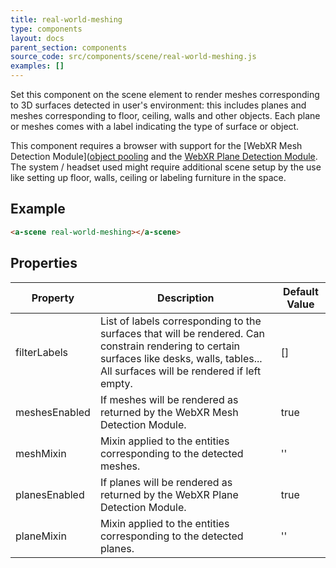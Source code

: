 ```yaml
---
title: real-world-meshing
type: components
layout: docs
parent_section: components
source_code: src/components/scene/real-world-meshing.js
examples: []
---
```


Set this component on the scene element to render meshes corresponding to 3D surfaces detected in user's environment: this includes planes and meshes corresponding to floor, ceiling, walls and other objects. Each plane or meshes comes with a label indicating the type of surface or object.

This component requires a browser with support for the [WebXR Mesh Detection Module]([object
pooling](https://en.wikipedia.org/wiki/Object_pool_pattern) and the [WebXR Plane Detection Module](https://immersive-web.github.io/real-world-geometry/plane-detection.html). The system / headset used might require additional scene setup by the use like setting up floor, walls, ceiling or labeling furniture in the space.

## Example

```html
<a-scene real-world-meshing></a-scene>
```

## Properties

| Property      | Description                                                                           | Default Value
|---------------|---------------------------------------------------------------------------------------|---------------
| filterLabels  | List of labels corresponding to the surfaces that will be rendered. Can constrain rendering to certain surfaces like desks, walls, tables... All surfaces will be rendered if left empty. | [] |
| meshesEnabled | If meshes will be rendered as returned by the WebXR Mesh Detection Module. | true         |
| meshMixin     | Mixin applied to the entities corresponding to the detected meshes.                             | ''            |
| planesEnabled | If planes will be rendered as returned by the WebXR Plane Detection Module.                                         | true            |
| planeMixin     | Mixin applied to the entities corresponding to the detected planes.                             | ''            |
